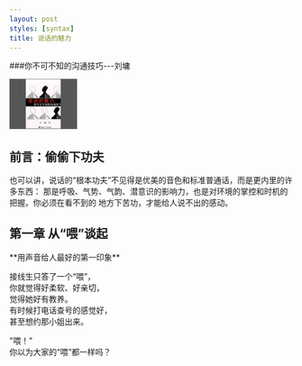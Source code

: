 ```yaml
---
layout: post
styles: [syntax]
title: 说话的魅力
---
```


###你不可不知的沟通技巧---刘墉
<script type="text/javascript" src="static/js/slimbox.js"></script>
<script type="text/javascript" src="static/js/mootools.js"></script>
<link rel="stylesheet" href="/static/css/slimbox.css" type="text/css" media="screen" />
<div class="thumbnail" style="heigt:90px; width:120px; text-align:center;">
<a href="/static/images/book/shuohuafengmian.jpg" rel="lightbox[]" title="封面">
	<img src="/static/images/book/shuohuafengmian1.jpg" class="thumbnail" alt="1.jpg" border="0" />
</a></div>


<h2>前言：偷偷下功夫</h2>
也可以讲，说话的“根本功夫”不见得是优美的音色和标准普通话，而是更内里的许多东西：    
那是呼吸、气势、气韵、潜意识的影响力，也是对环境的掌控和时机的把握。你必须在看不到的
地方下苦功，才能给人说不出的感动。


<h2>第一章 从“喂”谈起</h2>
**用声音给人最好的第一印象**



接线生只答了一个“喂”，   
你就觉得好柔软、好亲切，   
觉得她好有教养。   
有时候打电话查号的感觉好，    
甚至想约那小姐出来。   

"喂！"   
你以为大家的“喂”都一样吗？  



<script language="javascript">
  function click()
  {
    if(event.button == 2)
    {
     	alert('禁止右键');
    }
  }
  document.onmousedown=click;
</script>

